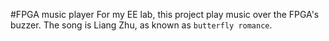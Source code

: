#FPGA music player
For my EE lab, this project play music over the FPGA's buzzer.
The song is Liang Zhu, as known as `butterfly romance`.
